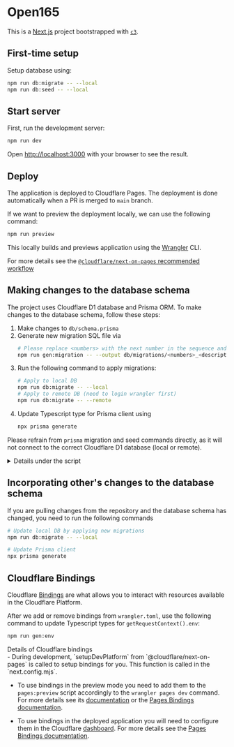 # Open165

This is a [Next.js](https://nextjs.org/) project bootstrapped with [`c3`](https://developers.cloudflare.com/pages/get-started/c3).

## First-time setup

Setup database using:
```bash
npm run db:migrate -- --local
npm run db:seed -- --local
```

## Start server

First, run the development server:

```bash
npm run dev
```

Open [http://localhost:3000](http://localhost:3000) with your browser to see the result.

## Deploy

The application is deployed to Cloudflare Pages. The deployment is done automatically when a PR is merged to `main` branch.

If we want to preview the deployment locally, we can use the following command:

```bash
npm run preview
```

This locally builds and previews application using the [Wrangler](https://developers.cloudflare.com/workers/wrangler/) CLI.

For more details see the [`@cloudflare/next-on-pages` recommended workflow](https://github.com/cloudflare/next-on-pages/blob/main/internal-packages/next-dev/README.md#recommended-development-workflow)

## Making changes to the database schema

The project uses Cloudflare D1 database and Prisma ORM. To make changes to the database schema, follow these steps:

1. Make changes to `db/schema.prisma`
2. Generate new migration SQL file via
    ```bash
    # Please replace <numbers> with the next number in the sequence and <description> with a brief description of the migration
    npm run gen:migration -- --output db/migrations/<numbers>_<description>.sql
    ```
3. Run the following command to apply migrations:
    ```bash
    # Apply to local DB
    npm run db:migrate -- --local
    # Apply to remote DB (need to login wrangler first)
    npm run db:migrate -- --remote
    ```
4. Update Typescript type for Prisma client using
    ```bash
    npx prisma generate
    ```

Please refrain from `prisma` migration and seed commands directly,
as it will not connect to the correct Cloudflare D1 database (local or remote).

<details>
<summary>Details under the script</summary>

Reference documentation

- https://www.prisma.io/docs/orm/overview/databases/cloudflare-d1#differences-to-consider
- https://www.prisma.io/docs/orm/prisma-client/deployment/edge/deploy-to-cloudflare#deploying-a-nextjs-app-to-cloudflare-pages-with-cloudflarenext-on-pages

Details

- Migration scripts (`db/migrations/*.sql`) are created by prisma, as it compares your local sqlite DB and `schema.prisma` and outputs SQL file.
- Migration operation itself is managed by wrangler commands, as it keeps tracks of what migration files have been run.
</details>

## Incorporating other's changes to the database schema

If you are pulling changes from the repository and the database schema has changed, you need to run the following commands

```bash
# Update local DB by applying new migrations
npm run db:migrate -- --local

# Update Prisma client
npx prisma generate
```

## Cloudflare Bindings

Cloudflare [Bindings](https://developers.cloudflare.com/pages/functions/bindings/) are what allows you to interact with resources available in the Cloudflare Platform.

After we add or remove bindings from `wrangler.toml`, use the following command to update
Typescript types for `getRequestContext().env`:

```bash
npm run gen:env
```

<detail>
<summary>Details of Cloudflare bindings</summary>
- During development, `setupDevPlatform` from `@cloudflare/next-on-pages` is called to setup bindings for you. This function is called in the `next.config.mjs`.

- To use bindings in the preview mode you need to add them to the `pages:preview` script accordingly to the `wrangler pages dev` command. For more details see its [documentation](https://developers.cloudflare.com/workers/wrangler/commands/#dev-1) or the [Pages Bindings documentation](https://developers.cloudflare.com/pages/functions/bindings/).

- To use bindings in the deployed application you will need to configure them in the Cloudflare [dashboard](https://dash.cloudflare.com/). For more details see the [Pages Bindings documentation](https://developers.cloudflare.com/pages/functions/bindings/).
</detail>
